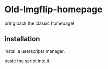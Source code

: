 # Old-Imgflip-homepage
bring back the classic homepage!

## installation

install a userscripts manager.

paste the script into it.
